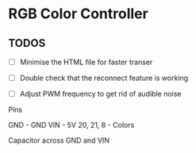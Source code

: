 # RGB Color Controller

## TODOS

- [ ] Minimise the HTML file for faster transer
- [ ] Double check that the reconnect feature is working
- [ ] Adjust PWM frequency to get rid of audible noise


Pins

GND - GND
VIN - 5V
20, 21, 8 - Colors

Capacitor across GND and VIN

